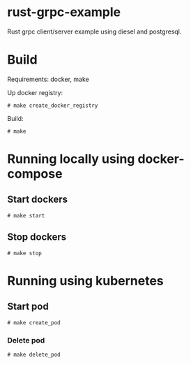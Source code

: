 # rust-grpc-example
Rust grpc client/server example using diesel and postgresql.

# Build

Requirements: docker, make

Up docker registry:

```
# make create_docker_registry
```

Build:

```
# make
```

# Running locally using docker-compose

## Start dockers

```
# make start
```

## Stop dockers

```
# make stop
```

# Running using kubernetes

## Start pod

```
# make create_pod
```

### Delete pod

```
# make delete_pod
```
